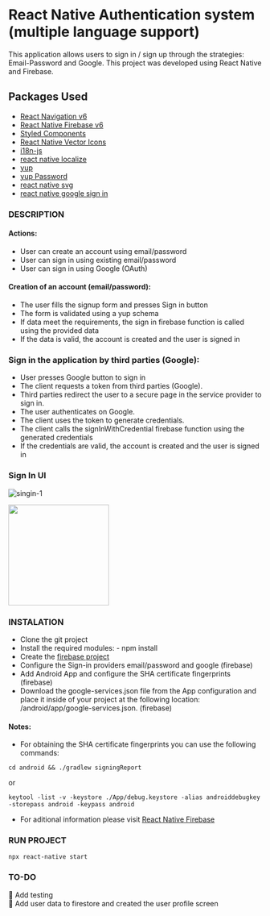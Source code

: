 # React Native Authentication system (multiple language support)

This application allows users to sign in / sign up through the strategies: Email-Password and Google. This project was developed using React Native and Firebase.

## Packages Used

- [React Navigation v6](https://reactnavigation.org/)
- [React Native Firebase v6](https://rnfirebase.io/)
- [Styled Components](https://styled-components.com/)
- [React Native Vector Icons](https://github.com/oblador/react-native-vector-icons)
- [i18n-js](https://www.npmjs.com/package/i18n-js)
- [react native localize](https://github.com/zoontek/react-native-localize)
- [yup](https://github.com/jquense/yup)
- [yup Password](https://www.npmjs.com/package/yup-password)
- [react native svg](https://github.com/software-mansion/react-native-svg)
- [react native google sign in](https://github.com/react-native-google-signin/google-signin)

### DESCRIPTION

#### Actions:

- User can create an account using email/password
- User can sign in using existing email/password
- User can sign in using Google (OAuth)

#### Creation of an account (email/password): 

- The user fills the signup form and presses Sign in button
- The form is validated using a yup schema 
- If data meet the requirements, the sign in firebase function is called using the provided data 
- If the data is valid, the account is created and the user is signed in

### Sign in the application by third parties (Google):

- User presses Google button to sign in
- The client requests a token from third parties (Google).
- Third parties redirect the user to a secure page in the service provider to sign in.
- The user authenticates on Google.
- The client uses the token to generate credentials.
- The client calls the signInWithCredential firebase function using the generated credentials
- If the credentials are valid, the account is created and the user is signed in

### Sign In UI

![singin-1](https://firebasestorage.googleapis.com/v0/b/portfolio-4de53.appspot.com/o/readme%2Fauth-UI.png?alt=media&token=a442e06b-0bf4-4e65-bb11-d4e5b4bcc34e)

<img src="https://firebasestorage.googleapis.com/v0/b/portfolio-4de53.appspot.com/o/readme%2Fsigin.gif?alt=media&token=e4c849a1-8ba3-4b40-b2dd-51e92e384264" width="200">

### INSTALATION

- Clone the git project 
- Install the required modules: - npm install
- Create the [firebase project ](https://console.firebase.google.com/?consoleUI=FIREBASE)
- Configure the Sign-in providers email/password and google (firebase)
- Add Android App and configure the SHA certificate fingerprints (firebase)
- Download the google-services.json file from the App configuration and place it inside of your project at the following location: /android/app/google-services.json. (firebase)
#### Notes: 

- For obtaining the SHA certificate fingerprints you can use the following commands: 

```
cd android && ./gradlew signingReport
```
or
```
keytool -list -v -keystore ./App/debug.keystore -alias androiddebugkey -storepass android -keypass android
```

- For aditional information please visit [React Native Firebase](https://rnfirebase.io/)

### RUN PROJECT
```
npx react-native start
```

### TO-DO

:black_square_button: Add testing  
:black_square_button: Add user data to firestore and created the user profile screen